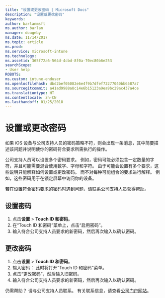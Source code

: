 ```yaml
---
title: "设置或更改密码 | Microsoft Docs"
description: "设置或更改密码"
keywords: 
author: barlanmsft
ms.author: barlan
manager: dougeby
ms.date: 11/14/2017
ms.topic: article
ms.prod: 
ms.service: microsoft-intune
ms.technology: 
ms.assetid: 365f72a6-564d-4cbd-8f0a-70ec80b6e253
searchScope:
- User help
ROBOTS: 
ms.custom: intune-enduser
ms.openlocfilehash: dbd2bef05082e6e4f9b7dfef72277040bb6587a7
ms.sourcegitcommit: a41ad9988a8c14e6b15123a9ea9bc29ac437a4ce
ms.translationtype: HT
ms.contentlocale: zh-CN
ms.lasthandoff: 01/25/2018
---
```

# <a name="set-or-change-your-passcode"></a>设置或更改密码

如果 iOS 设备与公司支持人员的密码策略不符，则会出现一条消息，其中简要描述该问题并说明使你的密码符合要求所需执行的操作。

公司支持人员可以设置多个密码要求。 例如，密码可能必须包含一定数量的字符，并且可能需要混合使用数字、字母和字符。 由于可能会设置有多个要求，这些说明只能解释如何设置或更改密码。 而不对每种可能组合的要求进行解释。 例如，这些密码用于在锁定屏幕中访问你的设备。

若在设置符合密码要求的密码时遇到问题，请联系公司支持人员获得帮助。

## <a name="set-your-passcode"></a>设置密码

1. 点击**设置**  >  **Touch ID 和密码**。
2. 在“Touch ID 和密码”菜单上，点击“启用密码”。
3. 输入符合公司支持人员要求的新密码，然后再次输入以确认密码。

## <a name="change-your-passcode"></a>更改密码

1. 点击**设置**  >  **Touch ID 和密码**。
2. 输入密码： 此时将打开“Touch ID 和密码”菜单。
2. 点击“更改密码”，然后输入旧密码。
3. 输入符合公司支持人员要求的新密码，然后再次输入以确认密码。

仍需帮助？ 请与公司支持人员联系。 有关联系信息，请查看[公司门户网站](https://portal.manage.microsoft.com#HelpDeskDialog)。
